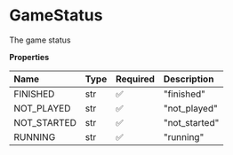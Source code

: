 # GameStatus

The game status

**Properties**

| Name        | Type | Required | Description   |
| :---------- | :--- | :------- | :------------ |
| FINISHED    | str  | ✅       | "finished"    |
| NOT_PLAYED  | str  | ✅       | "not_played"  |
| NOT_STARTED | str  | ✅       | "not_started" |
| RUNNING     | str  | ✅       | "running"     |
